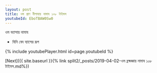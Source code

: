 ```yaml
---
layout: post
title: ওম প্রাণ নীলাযায় নামায ১০৮ টাইমস
youtubeId: EboTBAW0Sw0
---
```

 
 
 ওম ভ্যাসায় নামায  
 
 -  যিনি বেদ ব্যাসের রূপ 
 
  
 
  
 
 
 
 
 
 


{% include youtubePlayer.html id=page.youtubeId %}
 
[Next]({{ site.baseurl }}{% link  split2/_posts/2019-04-02-ওম ব্রহ্মজ্ঞায় নামায ১০৮ টাইমস.md%})
 
